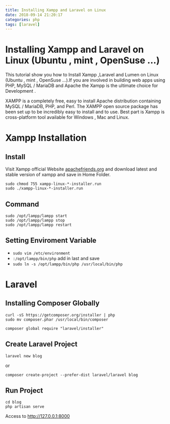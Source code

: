 ```yaml
---
title: Installing Xampp and Laravel on Linux
date: 2018-09-14 21:20:17
categories: php
tags: [laravel]
---
```

# Installing Xampp and Laravel on Linux (Ubuntu , mint , OpenSuse …)

This tutorial show you how to Install Xampp ,Laravel and Lumen on Linux (Ubuntu , mint , OpenSuse …).If you are involved in building web apps using PHP, MySQL / MariaDB and Apache the Xampp is the ultimate choice for Development .

XAMPP is a completely free, easy to install Apache distribution containing MySQL / MariaDB, PHP, and Perl. The XAMPP open source package has been set up to be incredibly easy to install and to use. Best part is Xampp is cross-platform tool available for Windows , Mac and Linux.

<!-- more -->

# Xampp Installation
## Install
Visit Xampp official Website [apachefriends.org](https://www.apachefriends.org) and download  latest and stable version of xampp and save in Home Folder.
```
sudo chmod 755 xampp-linux-*-installer.run
sudo ./xampp-linux-*-installer.run
```

## Command
```
sudo /opt/lampp/lampp start
sudo /opt/lampp/lampp stop
sudo /opt/lampp/lampp restart
```
## Setting Enviroment Variable
- `sudo vim /etc/environment`
- `:/opt/lampp/bin/php` add in last and save
- `sudo ln -s /opt/lampp/bin/php /usr/local/bin/php`

# Laravel
## Installing Composer Globally
```
curl -sS https://getcomposer.org/installer | php
sudo mv composer.phar /usr/local/bin/composer

composer global require "laravel/installer"
```

## Create Laravel Project
```
laravel new blog
```
or
```
composer create-project --prefer-dist laravel/laravel blog
```
## Run Project
```
cd blog
php artisan serve
```
Access to http://127.0.0.1:8000
